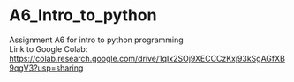 # A6_Intro_to_python
Assignment A6 for intro to python programming <br>
Link to Google Colab: https://colab.research.google.com/drive/1qIx2SOj9XECCCzKxj93kSgAGfXB9qgV3?usp=sharing
